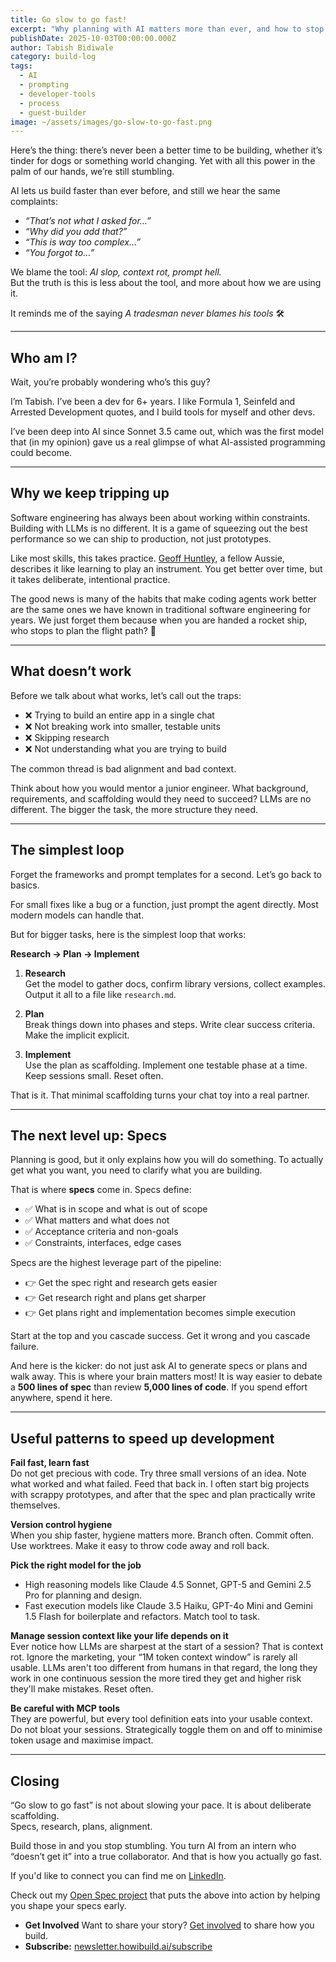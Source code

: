 ```yaml
---
title: Go slow to go fast!
excerpt: "Why planning with AI matters more than ever, and how to stop stumbling when you’re building with LLMs."
publishDate: 2025-10-03T00:00:00.000Z
author: Tabish Bidiwale
category: build-log
tags:
  - AI
  - prompting
  - developer-tools
  - process
  - guest-builder
image: ~/assets/images/go-slow-to-go-fast.png
---
```


Here’s the thing: there’s never been a better time to be building, whether it’s tinder for dogs or something world changing. Yet with all this power in the palm of our hands, we’re still stumbling.  

AI lets us build faster than ever before, and still we hear the same complaints:

* _“That’s not what I asked for…”_
* _“Why did you add that?”_
* _“This is way too complex…”_
* _“You forgot to…”_

We blame the tool: *AI slop, context rot, prompt hell.*  
But the truth is this is less about the tool, and more about how we are using it.

It reminds me of the saying _A tradesman never blames his tools_ 🛠️

---

## Who am I?

Wait, you’re probably wondering who’s this guy?  

I’m Tabish. I’ve been a dev for 6+ years. I like Formula 1, Seinfeld and Arrested Development quotes, and I build tools for myself and other devs.

I’ve been deep into AI since Sonnet 3.5 came out, which was the first model that (in my opinion) gave us a real glimpse of what AI-assisted programming could become.

---

## Why we keep tripping up

Software engineering has always been about working within constraints. Building with LLMs is no different. It is a game of squeezing out the best performance so we can ship to production, not just prototypes.  

Like most skills, this takes practice. [Geoff Huntley](https://ghuntley.com/play/), a fellow Aussie, describes it like learning to play an instrument. You get better over time, but it takes deliberate, intentional practice.

The good news is many of the habits that make coding agents work better are the same ones we have known in traditional software engineering for years. We just forget them because when you are handed a rocket ship, who stops to plan the flight path? 🚀

---

## What doesn’t work

Before we talk about what works, let’s call out the traps:

* ❌ Trying to build an entire app in a single chat
* ❌ Not breaking work into smaller, testable units
* ❌ Skipping research
* ❌ Not understanding what you are trying to build

The common thread is bad alignment and bad context.  

Think about how you would mentor a junior engineer. What background, requirements, and scaffolding would they need to succeed? LLMs are no different. The bigger the task, the more structure they need.

---

## The simplest loop

Forget the frameworks and prompt templates for a second. Let’s go back to basics.  

For small fixes like a bug or a function, just prompt the agent directly. Most modern models can handle that.  

But for bigger tasks, here is the simplest loop that works:

**Research → Plan → Implement**

1. **Research**  
   Get the model to gather docs, confirm library versions, collect examples. Output it all to a file like `research.md`.

2. **Plan**  
   Break things down into phases and steps. Write clear success criteria. Make the implicit explicit.

3. **Implement**  
   Use the plan as scaffolding. Implement one testable phase at a time. Keep sessions small. Reset often.

That is it. That minimal scaffolding turns your chat toy into a real partner.

---

## The next level up: Specs

Planning is good, but it only explains how you will do something. To actually get what you want, you need to clarify what you are building.  

That is where **specs** come in. Specs define:

* ✅ What is in scope and what is out of scope
* ✅ What matters and what does not
* ✅ Acceptance criteria and non-goals
* ✅ Constraints, interfaces, edge cases

Specs are the highest leverage part of the pipeline:  

- 👉 Get the spec right and research gets easier  
- 👉 Get research right and plans get sharper  
- 👉 Get plans right and implementation becomes simple execution  

Start at the top and you cascade success. Get it wrong and you cascade failure.  

And here is the kicker: do not just ask AI to generate specs or plans and walk away. This is where your brain matters most! It is way easier to debate a **500 lines of spec** than review **5,000 lines of code**. If you spend effort anywhere, spend it here.

---

## Useful patterns to speed up development

**Fail fast, learn fast**  
Do not get precious with code. Try three small versions of an idea. Note what worked and what failed. Feed that back in. I often start big projects with scrappy prototypes, and after that the spec and plan practically write themselves.

**Version control hygiene**  
When you ship faster, hygiene matters more. Branch often. Commit often. Use worktrees. Make it easy to throw code away and roll back.

**Pick the right model for the job**  
- High reasoning models like Claude 4.5 Sonnet, GPT-5 and Gemini 2.5 Pro for planning and design.
- Fast execution models like Claude 3.5 Haiku, GPT-4o Mini and Gemini 1.5 Flash for boilerplate and refactors.
Match tool to task.

**Manage session context like your life depends on it**  
Ever notice how LLMs are sharpest at the start of a session? That is context rot. Ignore the marketing, your “1M token context window” is rarely all usable. LLMs aren't too different from humans in that regard, the long they work in one continuous session the more tired they get and higher risk they'll make mistakes. Reset often.

**Be careful with MCP tools**  
They are powerful, but every tool definition eats into your usable context. Do not bloat your sessions. Strategically toggle them on and off to minimise token usage and maximise impact.

---

## Closing

“Go slow to go fast” is not about slowing your pace. It is about deliberate scaffolding.  
Specs, research, plans, alignment.

Build those in and you stop stumbling. You turn AI from an intern who “doesn’t get it” into a true collaborator. And that is how you actually go fast.

If you'd like to connect you can find me on [LinkedIn](https://www.linkedin.com/in/tabishbidiwale/).

Check out my [Open Spec project](https://github.com/Fission-AI/OpenSpec?utm_campaign=how-i-build-&utm_medium=referral) that puts the above into action by helping you shape your specs early.

- **Get Involved** Want to share your story? [Get involved](/get-involved) to share how you build.
- **Subscribe:** [newsletter.howibuild.ai/subscribe](https://newsletter.howibuild.ai/subscribe)